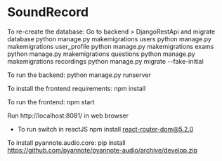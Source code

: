 # SoundRecord
To re-create the database:
Go to backend > DjangoRestApi and migrate database
python manage.py makemigrations users
python manage.py makemigrations user_profile
python manage.py makemigrations exams
python manage.py makemigrations questions
python manage.py makemigrations recordings
python manage.py migrate --fake-initial

To run the backend:
python manage.py runserver

To install the frontend requirements:
npm install

To run the frontend:
npm start



Run http://localhost:8081/ in web browser

* To run switch in reactJS
npm install react-router-dom@5.2.0

To install pyannote.audio.core:
pip install https://github.com/pyannote/pyannote-audio/archive/develop.zip


